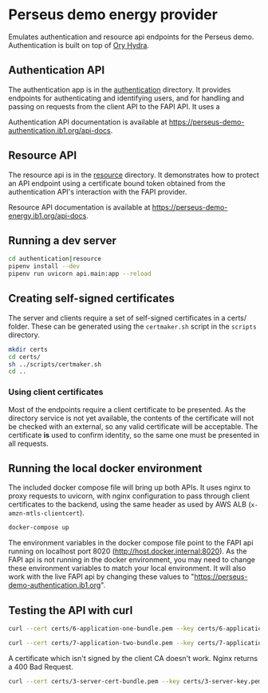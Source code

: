 # Perseus demo energy provider

Emulates authentication and resource api endpoints for the Perseus demo. Authentication is built on top of [Ory Hydra](https://www.ory.sh).

## Authentication API

The authentication app is in the [authentication](authentication) directory. It provides endpoints for authenticating and identifying users, and for handling and passing on requests from the client API to the FAPI API. It uses a

Authentication API documentation is available at https://perseus-demo-authentication.ib1.org/api-docs.

## Resource API

The resource api is in the [resource](resource) directory. It demonstrates how to protect an API endpoint using a certificate bound token obtained from the authentication API's interaction with the FAPI provider.

Resource API documentation is available at https://perseus-demo-energy.ib1.org/api-docs.

## Running a dev server

```bash
cd authentication|resource
pipenv install --dev
pipenv run uvicorn api.main:app --reload
```

## Creating self-signed certificates

The server and clients require a set of self-signed certificates in a certs/ folder. These can be generated using the `certmaker.sh` script in the `scripts` directory.

```bash
mkdir certs
cd certs/
sh ../scripts/certmaker.sh 
cd ..
```

### Using client certificates

Most of the endpoints require a client certificate to be presented. As the directory service is not yet available, the contents of the certificate will not be checked with an external, so any valid certificate will be acceptable. The certificate **is** used to confirm identity, so the same one must be presented in all requests.

## Running the local docker environment

The included docker compose file will bring up both APIs. It uses nginx to proxy requests to uvicorn, with nginx configuration to pass through client certificates to the backend, using the same header as used by AWS ALB (`x-amzn-mtls-clientcert`).

```bash
docker-compose up
```

The environment variables in the docker compose file point to the FAPI api running on localhost port 8020 (http://host.docker.internal:8020). As the FAPI api is not running in the docker environment, you may need to change these environment variables to match your local environment. It will also work with the live FAPI api by changing these values to "https://perseus-demo-authentication.ib1.org".

## Testing the API with curl

```bash
curl --cert certs/6-application-one-bundle.pem --key certs/6-application-one-key.pem --cacert certs/1-server-ca-cert.pem  https://`hostname`:8010/api/v1/info

curl --cert certs/7-application-two-bundle.pem --key certs/7-application-two-key.pem --cacert certs/1-server-ca-cert.pem  https://`hostname`:8010/api/v1/info
```

A certificate which isn't signed by the client CA doesn't work. Nginx returns a 400 Bad Request.
```bash
curl --cert certs/3-server-cert-bundle.pem --key certs/3-server-key.pem --cacert certs/1-server-ca-cert.pem  https://`hostname`:8010/api/v1/info
```

